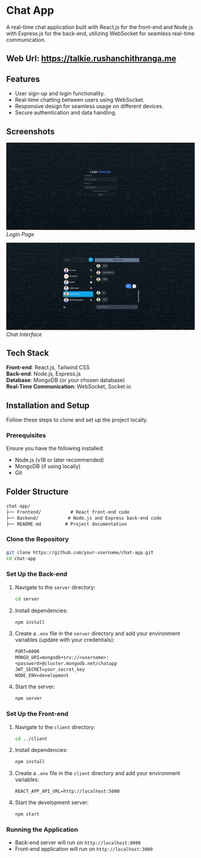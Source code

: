 # Chat App

A real-time chat application built with React.js for the front-end and Node.js with Express.js for the back-end, utilizing WebSocket for seamless real-time communication.

## Web Url: https://talkie.rushanchithranga.me

## Features

- User sign-up and login functionality.
- Real-time chatting between users using WebSocket.
- Responsive design for seamless usage on different devices.
- Secure authentication and data handling.

## Screenshots

![Login Page](frontend/public/login_image.png)
*Login Page*

![Chat Page](frontend/public/chat_image.png)
*Chat Interface*

## Tech Stack

**Front-end**: React.js, Tailwind CSS  
**Back-end**: Node.js, Express.js  
**Database**: MongoDB (or your chosen database)  
**Real-Time Communication**: WebSocket, Socket.io

## Installation and Setup

Follow these steps to clone and set up the project locally.

### Prerequisites

Ensure you have the following installed:

- Node.js (v18 or later recommended)
- MongoDB (if using locally)
- Git

## Folder Structure

```
chat-app/
├── Frontend/           # React front-end code
├── Backend/           # Node.js and Express back-end code
├── README.md         # Project documentation
```

### Clone the Repository

```bash
git clone https://github.com/your-username/chat-app.git
cd chat-app
```

### Set Up the Back-end

1. Navigate to the `server` directory:

   ```bash
   cd server
   ```

2. Install dependencies:

   ```bash
   npm install
   ```

3. Create a `.env` file in the `server` directory and add your environment variables (update with your credentials):

   ```env
   PORT=8000
   MONGO_URI=mongodb+srv://<username>:<password>@cluster.mongodb.net/chatapp
   JWT_SECRET=your_secret_key
   NODE_ENV=development
   ```

4. Start the server:

   ```bash
   npm server
   ```

### Set Up the Front-end

1. Navigate to the `client` directory:

   ```bash
   cd ../client
   ```

2. Install dependencies:

   ```bash
   npm install
   ```

3. Create a `.env` file in the `client` directory and add your environment variables:

   ```env
   REACT_APP_API_URL=http://localhost:5000
   ```

4. Start the development server:

   ```bash
   npm start
   ```

### Running the Application

- Back-end server will run on `http://localhost:8000`
- Front-end application will run on `http://localhost:3000`



